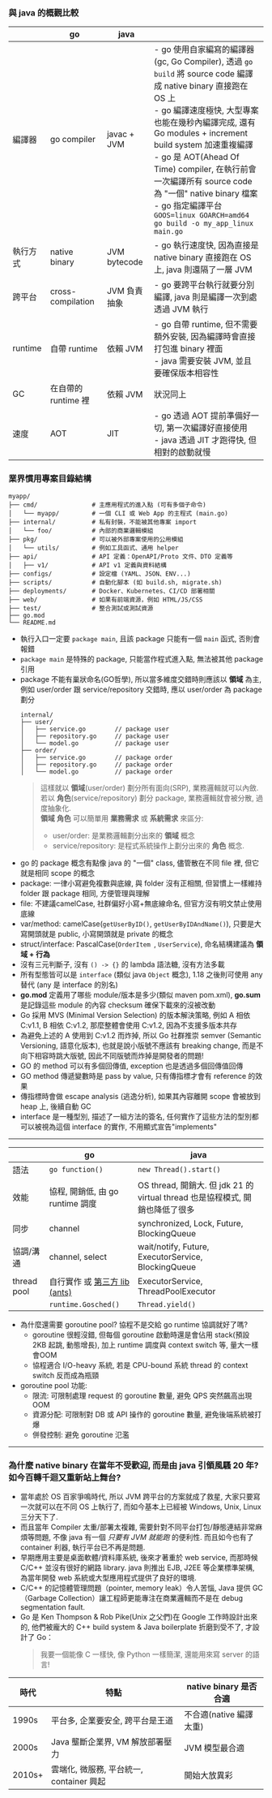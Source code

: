 ### 與 java 的概觀比較

|         | go                | java         |                                                                                                                                                                                                                                                                                                                                                   |
|---------|-------------------|--------------|---------------------------------------------------------------------------------------------------------------------------------------------------------------------------------------------------------------------------------------------------------------------------------------------------------------------------------------------------|
| 編譯器     | go compiler       | javac + JVM  | - go 使用自家編寫的編譯器(gc, Go Compiler), 透過 `go build` 將 source code 編譯成 native binary 直接跑在 OS 上 <br/> - go 編譯速度極快, 大型專案也能在幾秒內編譯完成, 還有 Go modules + increment build system 加速重複編譯 <br/> - go 是 AOT(Ahead Of Time) compiler, 在執行前會一次編譯所有 source code 為 "一個" native binary 檔案 <br/> - go 指定編譯平台 `GOOS=linux GOARCH=amd64 go build -o my_app_linux main.go` |
| 執行方式    | native binary     | JVM bytecode | - go 執行速度快, 因為直接是 native binary 直接跑在 OS 上, java 則還隔了一層 JVM                                                                                                                                                                                                                                                                                        |
| 跨平台     | cross-compilation | JVM 負責抽象     | - go 要跨平台執行就要分別編譯, java 則是編譯一次到處透過 JVM 執行                                                                                                                                                                                                                                                                                                         
| runtime | 自帶 runtime        | 依賴 JVM       | - go 自帶 runtime, 但不需要額外安裝, 因為編譯時會直接打包進 binary 裡面 <br/> - java 需要安裝 JVM, 並且要確保版本相容性                                                                                                                                                                                                                                                                |
| GC      | 在自帶的 runtime 裡    | 依賴 JVM       | 狀況同上                                                                                                                                                                                                                                                                                                                                              |
| 速度      | AOT               | JIT          | - go 透過 AOT 提前準備好一切, 第一次編譯好直接使用<br/> - java 透過 JIT 才跑得快, 但相對的啟動就慢                                                                                                                                                                                                                                                                                 |

### 業界慣用專案目錄結構

```
myapp/
├── cmd/               # 主應用程式的進入點 (可有多個子命令)
│   └── myapp/         # 一個 CLI 或 Web App 的主程式 (main.go)
├── internal/          # 私有封裝，不能被其他專案 import
│   └── foo/           # 內部的商業邏輯模組
├── pkg/               # 可以被外部專案使用的公用模組
│   └── utils/         # 例如工具函式、通用 helper
├── api/               # API 定義：OpenAPI/Proto 文件、DTO 定義等
│   ├── v1/            # API v1 定義與資料結構
├── configs/           # 設定檔 (YAML、JSON、ENV...)
├── scripts/           # 自動化腳本 (如 build.sh, migrate.sh)
├── deployments/       # Docker、Kubernetes、CI/CD 部署相關
├── web/               # 如果有前端資源，例如 HTML/JS/CSS
├── test/              # 整合測試或測試資源
├── go.mod
└── README.md
```

- 執行入口一定要 `package main`, 且該 package 只能有一個 `main` 函式, 否則會報錯
- `package main` 是特殊的 package, 只能當作程式進入點, 無法被其他 package 引用
- package 不能有巢狀命名(GO哲學), 所以當多維度交錯時則應該以 **領域** 為主, 例如 user/order 跟 service/repository 交錯時, 應以 user/order 為 package
  劃分
  ```
  internal/
  ├── user/
  │   ├── service.go        // package user
  │   ├── repository.go     // package user
  │   └── model.go          // package user
  ├── order/
  │   ├── service.go        // package order
  │   ├── repository.go     // package order
  │   └── model.go          // package order
  ```
  > 這樣就以 **領域**(user/order) 劃分所有面向(SRP), 業務邏輯就可以內斂. \
  > 若以 **角色**(service/repository) 劃分 package, 業務邏輯就會被分散, 過度抽象化. \
  > **領域** **角色** 可以簡單用 **業務需求** 或 **系統需求** 來區分:
  > - user/order: 是業務邏輯劃分出來的 **領域** 概念
  > - service/repository: 是程式系統操作上劃分出來的 **角色** 概念.
- go 的 package 概念有點像 java 的 "一個" class, 儘管散在不同 file 裡, 但它就是相同 scope 的概念
- package: 一律小寫避免複數與底線, 與 folder 沒有正相關, 但習慣上一樣維持 folder 跟 package 相同, 方便管理與理解
- file: 不建議camelCase, 社群偏好小寫+無底線命名, 但官方沒有明文禁止使用底線
- var/method: camelCase(`getUserByID()`, `getUserByIDAndName()`), 只要是大寫開頭就是 public, 小寫開頭就是 private 的概念
- struct/interface: PascalCase(`OrderItem `, `UserService`), 命名結構建議為 **領域 + 行為**
- 沒有三元判斷子, 沒有 `() -> {}` 的 lambda 語法糖, 沒有方法多載
- 所有型態皆可以是 `interface` (類似 java `Object` 概念), 1.18 之後則可使用 any 替代 (any 是 interface 的別名)
- **go.mod** 定義用了哪些 module/版本是多少(類似 maven pom.xml), **go.sum** 是記錄這些 module 的內容 checksum 確保下載來的沒被改動
- Go 採用 MVS (Minimal Version Selection) 的版本解決策略, 例如 A 相依 C:v1.1, B 相依 C:v1.2, 那麼整體會使用 C:v1.2, 因為不支援多版本共存
- 為避免上述的 A 使用到 C:v1.2 而炸掉, 所以 Go 社群推崇 semver (Semantic Versioning, 語意化版本), 也就是說小版號不應該有 breaking change,
  而是不向下相容時跳大版號, 因此不同版號而炸掉是開發者的問題!
- GO 的 method 可以有多個回傳值, exception 也是透過多個回傳值回傳
- GO method 傳遞變數時是 pass by value, 只有傳指標才會有 reference 的效果
- 傳指標時會做 escape analysis (逃逸分析), 如果其內容離開 scope 會被放到 heap 上, 後續自動 GC
- interface 是一種型別, 描述了一組方法的簽名, 任何實作了這些方法的型別都可以被視為這個 interface 的實作, 不用顯式宣告"implements"

---

|             | go                                                         | java                                                       |
|-------------|------------------------------------------------------------|------------------------------------------------------------|
| 語法          | `go function()`                                            | `new Thread().start()`                                     |
| 效能          | 協程, 開銷低, 由 go runtime 調度                                   | OS thread, 開銷大. 但 jdk 21 的 virtual thread 也是協程模式, 開銷也降低了很多 |
| 同步          | channel                                                    | synchronized, Lock, Future, BlockingQueue                  | 
| 協調/溝通       | channel, select                                            | wait/notify, Future, ExecutorService, BlockingQueue        | 
| thread pool | 自行實作 或 [第三方 lib (ants)](https://github.com/panjf2000/ants) | ExecutorService, ThreadPoolExecutor                        | 
|             | `runtime.Gosched()`                                        | `Thread.yield()`                                           | 

- 為什麼還需要 goroutine pool? 協程不是交給 go runtime 協調就好了嗎?
    - goroutine 很輕沒錯, 但每個 goroutine 啟動時還是會佔用 stack(預設 2KB 起跳, 動態增長), 加上 runtime 調度與 context switch 等, 量大一樣會OOM
    - 協程適合 I/O-heavy 系統, 若是 CPU-bound 系統 thread 的 context switch 反而成為瓶頸
- goroutine pool 功能:
    - 限流: 可限制處理 request 的 goroutine 數量, 避免 QPS 突然飆高出現 OOM
    - 資源分配: 可限制對 DB 或 API 操作的 goroutine 數量, 避免後端系統被打爆
    - 併發控制: 避免 goroutine 氾濫

---

### 為什麼 native binary 在當年不受歡迎, 而是由 java 引領風騷 20 年? 如今百轉千迴又重新站上舞台?

- 當年處於 OS 百家爭鳴時代, 所以 JVM 跨平台的方案就成了救星, 大家只要寫一次就可以在不同 OS 上執行了, 而如今基本上已經被 Windows, Unix, Linux 三分天下了.
- 而且當年 Compiler 太重/部署太複雜, 需要針對不同平台打包/靜態連結非常麻煩等問題, 不像 java 有一個 *只要有 JVM 就能跑* 的便利性. 而且如今也有了
  container 利器, 執行平台已不再是問題.
- 早期應用主要是桌面軟體/資料庫系統, 後來才著重於 web service, 而那時候 C/C++ 並沒有很好的網路 library. java 則推出 EJB, J2EE 等企業標準架構, 為當年開發
  web 系統或大型應用程式提供了良好的環境.
- C/C++ 的記憶體管理問題（pointer, memory leak）令人苦惱, Java 提供 GC（Garbage Collection）讓工程師更能專注在商業邏輯而不是在 debug segmentation fault.
- Go 是 Ken Thompson & Rob Pike(Unix 之父們)在 Google 工作時設計出來的, 他們被龐大的 C++ build system & Java boilerplate 折磨到受不了, 才設計了 Go：
  > 我要一個能像 C 一樣快, 像 Python 一樣簡潔, 還能用來寫 server 的語言!

| 時代     | 特點                           | native binary 是否合適 |
|--------|------------------------------|--------------------|
| 1990s  | 平台多, 企業要安全, 跨平台是王道           | 不合適(native 編譯太重)   |
| 2000s  | Java 壟斷企業界, VM 解放部署壓力        | JVM 模型最合適          |
| 2010s+ | 雲端化, 微服務, 平台統一, container 興起 | 開始大放異彩             |